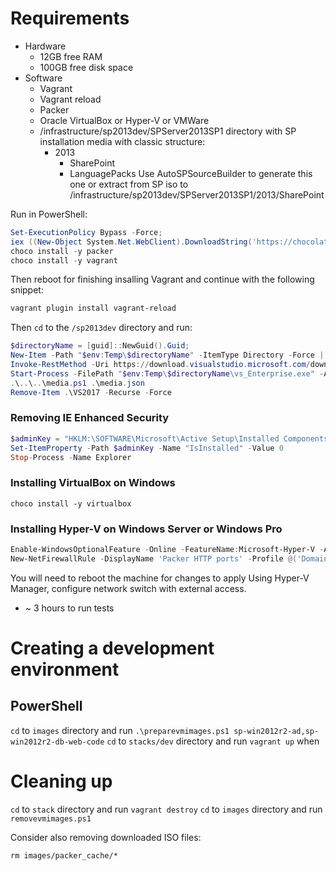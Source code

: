 # Requirements
* Hardware
  * 12GB free RAM
  * 100GB free disk space
* Software
  * Vagrant
  * Vagrant reload
  * Packer
  * Oracle VirtualBox or Hyper-V or VMWare
  * /infrastructure/sp2013dev/SPServer2013SP1 directory with SP installation media with classic structure:
    * 2013
      * SharePoint
      * LanguagePacks
Use AutoSPSourceBuilder to generate this one or extract from SP iso to /infrastructure/sp2013dev/SPServer2013SP1/2013/SharePoint

Run in PowerShell:
```PowerShell
Set-ExecutionPolicy Bypass -Force;
iex ((New-Object System.Net.WebClient).DownloadString('https://chocolatey.org/install.ps1'))
choco install -y packer
choco install -y vagrant
```
Then reboot for finishing insalling Vagrant and continue with the following snippet:
```PowerShell
vagrant plugin install vagrant-reload
```

Then `cd` to the `/sp2013dev` directory and run:
```PowerShell
$directoryName = [guid]::NewGuid().Guid;
New-Item -Path "$env:Temp\$directoryName" -ItemType Directory -Force | Out-Null
Invoke-RestMethod -Uri https://download.visualstudio.microsoft.com/download/pr/11346816/52257ee3e96d6e07313e41ad155b155a/vs_Enterprise.exe -OutFile "$env:Temp\$directoryName\vs_Enterprise.exe"
Start-Process -FilePath "$env:Temp\$directoryName\vs_Enterprise.exe" -ArgumentList '--layout .\VS2017 --add Microsoft.VisualStudio.Workload.Office --includeRecommended --lang en-US --quiet' -Wait;
.\..\..\media.ps1 .\media.json
Remove-Item .\VS2017 -Recurse -Force
```

### Removing IE Enhanced Security
```PowerShell
$adminKey = "HKLM:\SOFTWARE\Microsoft\Active Setup\Installed Components\{A509B1A7-37EF-4b3f-8CFC-4F3A74704073}"
Set-ItemProperty -Path $adminKey -Name "IsInstalled" -Value 0
Stop-Process -Name Explorer
```

### Installing VirtualBox on Windows
```
choco install -y virtualbox
```

### Installing Hyper-V on Windows Server or Windows Pro
```PowerShell
Enable-WindowsOptionalFeature -Online -FeatureName:Microsoft-Hyper-V -All
New-NetFirewallRule -DisplayName 'Packer HTTP ports' -Profile @('Domain', 'Private') -Direction Inbound -Action Allow -Protocol TCP -LocalPort 8000-9000 | Out-Null
```
You will need to reboot the machine for changes to apply
Using Hyper-V Manager, configure network switch with external access.

* ~ 3 hours to run tests

# Creating a development environment

## PowerShell
`cd` to `images` directory and run `.\preparevmimages.ps1 sp-win2012r2-ad,sp-win2012r2-db-web-code`
`cd` to `stacks/dev` directory and run `vagrant up`
when 

# Cleaning up
`cd` to `stack` directory and run `vagrant destroy`
`cd` to `images` directory and run `removevmimages.ps1`

Consider also removing downloaded ISO files:

`rm images/packer_cache/*`